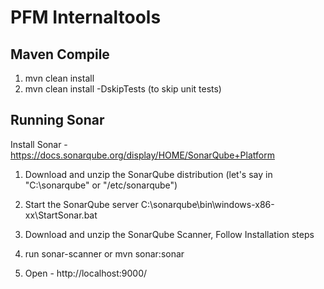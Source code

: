 # PFM Internaltools

## Maven Compile

1. mvn clean install
2. mvn clean install -DskipTests (to skip unit tests)


## Running Sonar 

Install Sonar   - https://docs.sonarqube.org/display/HOME/SonarQube+Platform

1. Download and unzip the SonarQube distribution (let's say in "C:\sonarqube" or "/etc/sonarqube")

2. Start the SonarQube server
	C:\sonarqube\bin\windows-x86-xx\StartSonar.bat
	
3. Download and unzip the SonarQube Scanner, Follow Installation steps

4. run sonar-scanner or mvn sonar:sonar	

5. Open - http://localhost:9000/
